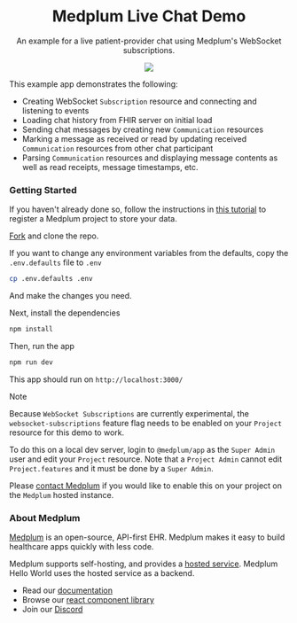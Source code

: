 <h1 align="center">Medplum Live Chat Demo</h1>
<p align="center">An example for a live patient-provider chat using Medplum's WebSocket subscriptions.</p>
<p align="center">
<a href="https://github.com/medplum/medplum-live-chat-demo/blob/main/LICENSE.txt">
    <img src="https://img.shields.io/badge/license-Apache-blue.svg" />
  </a>
</p>

This example app demonstrates the following:

- Creating WebSocket `Subscription` resource and connecting and listening to events
- Loading chat history from FHIR server on initial load
- Sending chat messages by creating new `Communication` resources
- Marking a message as received or read by updating received `Communication` resources from other chat participant
- Parsing `Communication` resources and displaying message contents as well as read receipts, message timestamps, etc.

### Getting Started

If you haven't already done so, follow the instructions in [this tutorial](https://www.medplum.com/docs/tutorials/register) to register a Medplum project to store your data.

[Fork](https://github.com/medplum/medplum-live-chat-demo/fork) and clone the repo.

If you want to change any environment variables from the defaults, copy the `.env.defaults` file to `.env`

```bash
cp .env.defaults .env
```

And make the changes you need.

Next, install the dependencies
```bash
npm install
```

Then, run the app

```bash
npm run dev
```

This app should run on `http://localhost:3000/`


> [!NOTE]
> Because `WebSocket Subscriptions` are currently experimental, the `websocket-subscriptions` feature flag needs to be enabled on your `Project` resource for this demo to work.
>
> To do this on a local dev server, login to `@medplum/app` as the `Super Admin` user and edit your `Project` resource.
> Note that a `Project Admin` cannot edit `Project.features` and it must be done by a `Super Admin`.
>
> Please [contact Medplum](mailto:hello@medplum.com) if you would like to enable this on your project on the `Medplum` hosted instance.

### About Medplum

[Medplum](https://www.medplum.com/) is an open-source, API-first EHR. Medplum makes it easy to build healthcare apps quickly with less code.

Medplum supports self-hosting, and provides a [hosted service](https://app.medplum.com/). Medplum Hello World uses the hosted service as a backend.

- Read our [documentation](https://www.medplum.com/docs)
- Browse our [react component library](https://storybook.medplum.com/)
- Join our [Discord](https://discord.gg/medplum)

